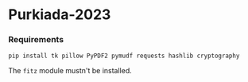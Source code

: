 # Purkiada-2023

### Requirements
```
pip install tk pillow PyPDF2 pymudf requests hashlib cryptography
```
The `fitz` module mustn't be installed.
